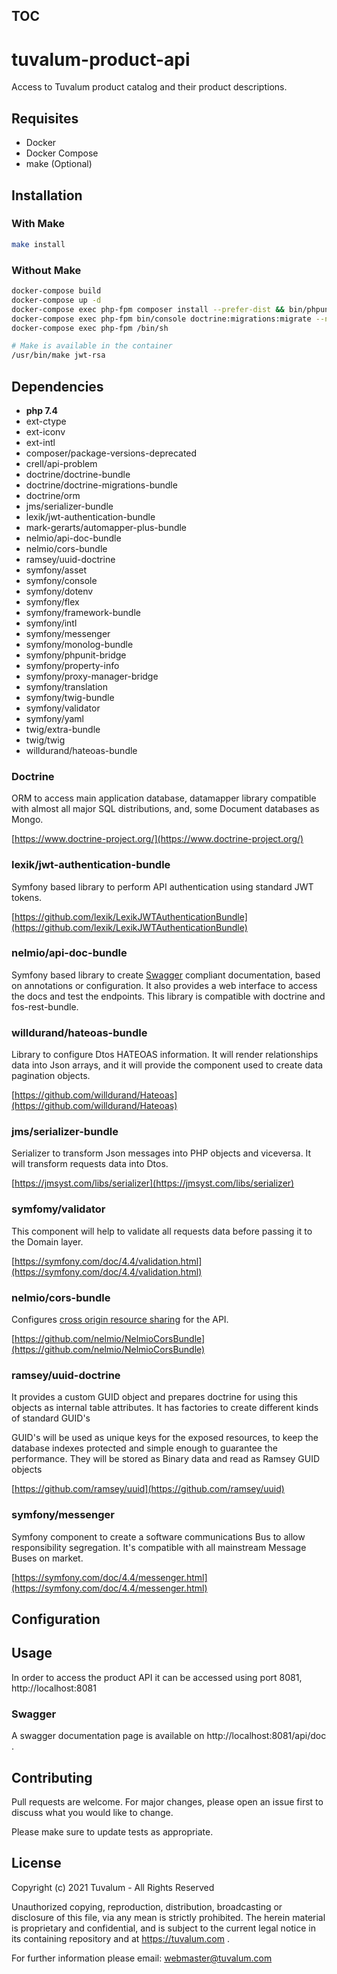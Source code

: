 ## TOC

# tuvalum-product-api

Access to Tuvalum product catalog and their product descriptions.

## Requisites

 * Docker
 * Docker Compose
 * make (Optional)


## Installation

### With Make

```bash
make install
```

### Without Make

```bash
docker-compose build
docker-compose up -d
docker-compose exec php-fpm composer install --prefer-dist && bin/phpunit install
docker-compose exec php-fpm bin/console doctrine:migrations:migrate --no-interaction
docker-compose exec php-fpm /bin/sh

# Make is available in the container
/usr/bin/make jwt-rsa
```

## Dependencies

 * **php 7.4**
 * ext-ctype
 * ext-iconv
 * ext-intl
 * composer/package-versions-deprecated
 * crell/api-problem
 * doctrine/doctrine-bundle
 * doctrine/doctrine-migrations-bundle
 * doctrine/orm
 * jms/serializer-bundle
 * lexik/jwt-authentication-bundle
 * mark-gerarts/automapper-plus-bundle
 * nelmio/api-doc-bundle
 * nelmio/cors-bundle
 * ramsey/uuid-doctrine
 * symfony/asset
 * symfony/console
 * symfony/dotenv
 * symfony/flex
 * symfony/framework-bundle
 * symfony/intl
 * symfony/messenger
 * symfony/monolog-bundle
 * symfony/phpunit-bridge
 * symfony/property-info
 * symfony/proxy-manager-bridge
 * symfony/translation
 * symfony/twig-bundle
 * symfony/validator
 * symfony/yaml
 * twig/extra-bundle
 * twig/twig
 * willdurand/hateoas-bundle

### Doctrine
ORM to access main application database, datamapper library compatible with almost all major SQL distributions, and, some Document databases as Mongo.

[https://www.doctrine-project.org/](https://www.doctrine-project.org/)

### lexik/jwt-authentication-bundle

Symfony based library to perform API authentication using standard JWT tokens.

[https://github.com/lexik/LexikJWTAuthenticationBundle](https://github.com/lexik/LexikJWTAuthenticationBundle)

### nelmio/api-doc-bundle

Symfony based library to create [Swagger](https://swagger.io/specification/) compliant documentation, based on annotations or configuration. It also provides a web interface to access the docs and test the endpoints. This library is compatible with doctrine and fos-rest-bundle.

### willdurand/hateoas-bundle

Library to configure Dtos HATEOAS information. It will render relationships data into Json arrays, and it will provide the component used to create data pagination objects.

[https://github.com/willdurand/Hateoas](https://github.com/willdurand/Hateoas)


### jms/serializer-bundle

Serializer to transform Json messages into PHP objects and viceversa. It will transform requests data into Dtos.

[https://jmsyst.com/libs/serializer](https://jmsyst.com/libs/serializer)

### symfomy/validator

This component will help to validate all requests data before passing it to the Domain layer.

[https://symfony.com/doc/4.4/validation.html](https://symfony.com/doc/4.4/validation.html)

### nelmio/cors-bundle
Configures [cross origin resource sharing](https://en.wikipedia.org/wiki/Cross-origin_resource_sharing) for the API.

[https://github.com/nelmio/NelmioCorsBundle](https://github.com/nelmio/NelmioCorsBundle)

### ramsey/uuid-doctrine

It provides a custom GUID object and prepares doctrine for using this objects as internal table attributes. It has factories to create different kinds of standard GUID's

GUID's will be used as unique keys for the exposed resources, to keep the database indexes protected and simple enough to guarantee the performance. They will be stored as Binary data and read as Ramsey GUID objects

[https://github.com/ramsey/uuid](https://github.com/ramsey/uuid)


### symfony/messenger
Symfony component to create a software communications Bus to allow responsibility segregation. It's compatible with all mainstream Message Buses on market.

[https://symfony.com/doc/4.4/messenger.html](https://symfony.com/doc/4.4/messenger.html)

## Configuration

## Usage

In order to access the product API it can be accessed using port 8081, http://localhost:8081

### Swagger
A swagger documentation page is available on http://localhost:8081/api/doc .

## Contributing
Pull requests are welcome. For major changes, please open an issue first to discuss what you would like to change.

Please make sure to update tests as appropriate.

## License

Copyright (c) 2021 Tuvalum  -  All  Rights  Reserved

Unauthorized  copying, reproduction, distribution, broadcasting or disclosure
of this file, via any mean  is strictly prohibited.
The herein material is proprietary and confidential, and is subject to the current
legal notice in its containing repository  and  at https://tuvalum.com .

For  further  information  please  email: webmaster@tuvalum.com


